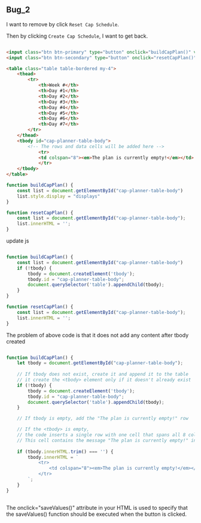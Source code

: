 ## Bug_2


I want to remove <tbody> by click `Reset Cap Schedule`.

Then by clicking `Create Cap Schedule`, I want to get  <tbody> back. 



```html

<input class="btn btn-primary" type="button" onclick="buildCapPlan()" value="Create Cap Schedule">
<input class="btn btn-secondary" type="button" onclick="resetCapPlan()" value="Reset Cap Schedule">

<table class="table table-bordered my-4">
    <thead>
        <tr>
            <th>Week #</th>
            <th>Day #1</th>
            <th>Day #2</th>
            <th>Day #3</th>
            <th>Day #4</th>
            <th>Day #5</th>
            <th>Day #6</th>
            <th>Day #7</th>
        </tr>
    </thead>
    <tbody id="cap-planner-table-body">
        <!-- The rows and data cells will be added here -->
            <tr>
            <td colspan="8"><em>The plan is currently empty!</em></td>
            </tr>
    </tbody>
</table>

```

```js
function buildCapPlan() {
    const list = document.getElementById("cap-planner-table-body")
    list.style.display = "displays"
}

function resetCapPlan() {
    const list = document.getElementById("cap-planner-table-body");
    list.innerHTML = '';
}
```





<!-- emptymessage.style.display = 'none'; -->
<!-- emptymessage.style.display = 'block'; -->


update js

```js

function buildCapPlan() {
    const list = document.getElementById("cap-planner-table-body")
    if (!tbody) {
        tbody = document.createElement('tbody');
        tbody.id = "cap-planner-table-body";
        document.querySelector('table').appendChild(tbody);
    }
}

function resetCapPlan() {
    const list = document.getElementById("cap-planner-table-body");
    list.innerHTML = '';
}

```

The problem of above code is that it does not add any content after tbody created


```js

function buildCapPlan() {
    let tbody = document.getElementById("cap-planner-table-body");
    
    // If tbody does not exist, create it and append it to the table
    // it create the <tbody> element only if it doesn't already exist
    if (!tbody) {
        tbody = document.createElement('tbody');
        tbody.id = "cap-planner-table-body";
        document.querySelector('table').appendChild(tbody);
    }

    // If tbody is empty, add the "The plan is currently empty!" row

    // If the <tbody> is empty, 
    // the code inserts a single row with one cell that spans all 8 columns (colspan="8"). 
    // This cell contains the message "The plan is currently empty!" in italicized text (<em>).
    
    if (tbody.innerHTML.trim() === '') {
        tbody.innerHTML = `
            <tr>
                <td colspan="8"><em>The plan is currently empty!</em></td>
            </tr>
        `;
    }
}
```

## 

The onclick="saveValues()" attribute in your HTML is used to specify that the saveValues() function should be executed when the button is clicked.